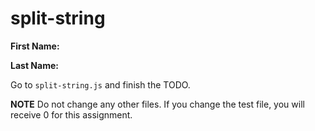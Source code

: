 # split-string

**First Name:**

**Last Name:**

Go to `split-string.js` and finish the TODO.

**NOTE** Do not change any other files. If you change the test file, you will receive 0 for this assignment.
